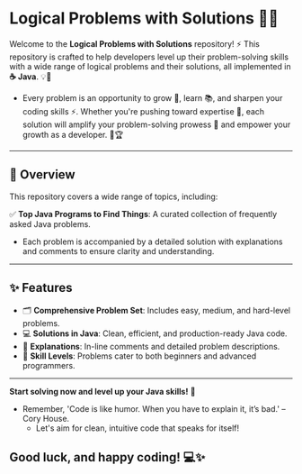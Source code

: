 # Logical Problems with Solutions 🚀💡

Welcome to the **Logical Problems with Solutions** repository! ⚡ This repository is crafted to help developers level up their problem-solving skills with a wide range of logical problems and their solutions, all implemented in **☕ Java**. 💡🌟
 - Every problem is an opportunity to grow 🌱, learn 📚, and sharpen your coding skills ⚡. Whether you're pushing toward expertise 🧠, each solution will amplify your problem-solving prowess 🎯 and empower your growth as a developer. 🚀🏆

---


## 📖 Overview

This repository covers a wide range of topics, including:

✅ **Top Java Programs to Find Things**: A curated collection of frequently asked Java problems.
 - Each problem is accompanied by a detailed solution with explanations and comments to ensure clarity and understanding.

---

## ✨ Features

- 🗂️ **Comprehensive Problem Set**: Includes easy, medium, and hard-level problems.  
- 💻 **Solutions in Java**: Clean, efficient, and production-ready Java code.  
- 📝 **Explanations**: In-line comments and detailed problem descriptions.  
- 🚀 **Skill Levels**: Problems cater to both beginners and advanced programmers.

---

**Start solving now and level up your Java skills!** 🚀
 -  Remember, 'Code is like humor. When you have to explain it, it’s bad.' – Cory House.
    - Let's aim for clean, intuitive code that speaks for itself!

## Good luck, and happy coding! 💻✨

